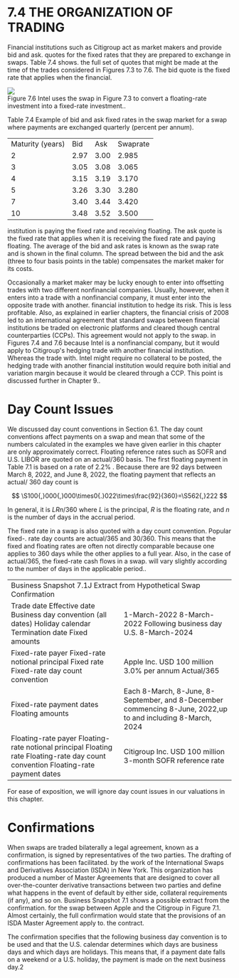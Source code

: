 # 7.4 THE ORGANIZATION OF TRADING  

Financial institutions such as Citigroup act as market makers and provide bid and ask. quotes for the fixed rates that they are prepared to exchange in swaps. Table 7.4 shows. the full set of quotes that might be made at the time of the trades considered in Figures 7.3 to 7.6. The bid quote is the fixed rate that applies when the financial.  

![](b66153b39056401dc665083c4d065473a6bca231cb9164b6986da6c4c59a6ed1.jpg)  
Figure 7.6 Intel uses the swap in Figure 7.3 to convert a floating-rate investment into a fixed-rate investment..  

Table 7.4  Example of bid and ask fixed rates in the swap market for a swap where payments are exchanged quarterly (percent per annum).   


<html><body><table><tr><td>Maturity (years)</td><td>Bid</td><td>Ask</td><td>Swaprate</td></tr><tr><td>2</td><td>2.97</td><td>3.00</td><td>2.985</td></tr><tr><td>3</td><td>3.05</td><td>3.08</td><td>3.065</td></tr><tr><td>4</td><td>3.15</td><td>3.19</td><td>3.170</td></tr><tr><td>5</td><td>3.26</td><td>3.30</td><td>3.280</td></tr><tr><td>7</td><td>3.40</td><td>3.44</td><td>3.420</td></tr><tr><td>10</td><td>3.48</td><td>3.52</td><td>3.500</td></tr></table></body></html>  

institution is paying the fixed rate and receiving floating. The ask quote is the fixed rate that applies when it is receiving the fixed rate and paying floating. The average of the bid and ask rates is known as the swap rate and is shown in the final column. The spread between the bid and the ask (three to four basis points in the table) compensates the market maker for its costs.  

Occasionally a market maker may be lucky enough to enter into offsetting trades with two different nonfinancial companies. Usually, however, when it enters into a trade with a nonfinancial company, it must enter into the opposite trade with another. financial institution to hedge its risk. This is less profitable. Also, as explained in earlier chapters, the financial crisis of 2008 led to an international agreement that standard swaps between financial institutions be traded on electronic platforms and cleared though central counterparties (CCPs). This agreement would not apply to the swap. in Figures 7.4 and 7.6 because Intel is a nonfinancial company, but it would apply to Citigroup's hedging trade with another financial institution. Whereas the trade with. Intel might require no collateral to be posted, the hedging trade with another financial institution would require both initial and variation margin because it would be cleared through a CCP. This point is discussed further in Chapter 9..  

# Day Count Issues  

We discussed day count conventions in Section 6.1. The day count conventions affect payments on a swap and mean that some of the numbers calculated in the examples we have given earlier in this chapter are only approximately correct. Floating reference rates such as SOFR and U.S. LIBOR are quoted on an actual/360 basis. The first floating payment in Table 7.1 is based on a rate of $2.2\%$ . Because there are 92 days between March 8, 2022, and June 8, 2022, the floating payment that reflects an actual/ 360 day count is  

$$
\S100{,}000{,}000\times0{.}022\times\frac{92}{360}=\S562{,}222
$$  

In general, it is $L R n/360$ where $L$ is the principal, $R$ is the floating rate, and $n$ is the number of days in the accrual period.  

The fixed rate in a swap is also quoted with a day count convention. Popular fixed-. rate day counts are actual/365 and 30/360. This means that the fixed and floating rates are often not directly comparable because one applies to 360 days while the other applies to a full year. Also, in the case of actual/365, the fixed-rate cash flows in a swap. will vary slightly according to the number of days in the applicable period..  

<html><body><table><tr><td colspan="2">Business Snapshot 7.1J Extract from Hypothetical Swap Confirmation</td></tr><tr><td>Trade date Effective date Business day convention (all dates) Holiday calendar Termination date Fixed amounts</td><td>1-March-2022 8-March-2022 Following business day U.S. 8-March-2024</td></tr><tr><td>Fixed-rate payer Fixed-rate notional principal Fixed rate Fixed-rate day count convention</td><td>Apple Inc. USD 100 million 3.0% per annum Actual/365</td></tr><tr><td>Fixed-rate payment dates Floating amounts</td><td>Each 8-March, 8-June, 8-September, and 8-December commencing 8-June, 2022,up to and including 8-March, 2024</td></tr><tr><td>Floating-rate payer Floating-rate notional principal Floating rate Floating-rate day count convention Floating-rate payment dates</td><td>Citigroup Inc. USD 100 million 3-month SOFR reference rate</td></tr></table></body></html>  

For ease of exposition, we will ignore day count issues in our valuations in this chapter.  

# Confirmations  

When swaps are traded bilaterally a legal agreement, known as a confirmation, is signed by representatives of the two parties. The drafting of confirmations has been facilitated. by the work of the International Swaps and Derivatives Association (ISDA) in New York. This organization has produced a number of Master Agreements that are designed to cover all over-the-counter derivative transactions between two parties and define what happens in the event of default by either side, collateral requirements (if any), and so on. Business Snapshot 7.1 shows a possible extract from the confirmation. for the swap between Apple and the Citigroup in Figure 7.1. Almost certainly, the full confirmation would state that the provisions of an ISDA Master Agreement apply to. the contract.  

The confirmation specifies that the following business day convention is to be used and that the U.S. calendar determines which days are business days and which days are holidays. This means that, if a payment date falls on a weekend or a U.S. holiday, the payment is made on the next business day.2  
